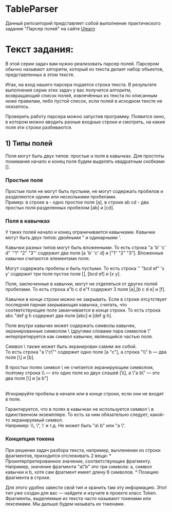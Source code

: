 # TableParser
<p>Данный репозиторий представляет собой выполнение практического задания "Парсер полей" на сайте 
<a href="https://ulearn.me/course/basicprogramming/Praktika_Polya_v_kavychkakh__7a098f71-f436-436f-92ed-287d7b1bca3c">Ulearn</a></p>

# Текст задания:
<p>В этой серии задач вам нужно реализовать парсер полей. Парсером обычно называют алгоритм, который из текста делает набор объектов, представленных в этом тексте.</p>
<p>Итак, на вход нашего парсера подается строка текста. В результате выполнения серии этих задач у вас получится алгоритм, возвращающий список полей,
извлечённых из текста по описанным ниже правилам, либо пустой список, если полей в исходном тексте не оказалось.</p>
<p>Проверить работу парсера можно запустив программу. Появится окно, в котором 
можно вводить разные входные строки и смотреть, на какие поля эти строки разбиваются.</p>

## 1) Типы полей
<p>Поля могут быть двух типов: простые и поля в кавычках. Для простоты понимания начало и конец поля будем выделять квадратным скобками [].</p>

### Простые поля
<p>Простые поля не могут быть пустыми, не могут содержать пробелов и разделяются одним или несколькими пробелами.
<br>Пример: в строке a - одно простое поле [a], в строке ab cd - два простых поля разделенных пробелом [ab] и [cd].</p>

### Поля в кавычках
<p>У таких полей начало и конец ограничивается кавычками. Кавычки могут быть двух типов: двойными " и одинарными '.</p>
<p>Кавычки разных типов могут быть вложенными. То есть строка "a 'b' 'c' d" '"1" "2" "3"' содержит два поля [a 'b' 'c' d] и ["1" "2" "3"]. 
Вложенные кавычки считаются элементами поля.</p>
<p>Могут содержать пробелы и быть пустыми. То есть строка '' "bcd ef" 'x y' содержит три поля пустое поле [], [bcd ef] и [x y].</p>
<p>Поля, заключенные в кавычки, могут не отделяться от других полей пробелами. То есть строка a"b c d e"f содержит 3 поля [a],[b c d e] и [f].</p>
<p>Кавычки в конце строки можно не закрывать. Если в строке отсутствует последняя парная закрывающая кавычка, считать, 
что соответствующее поле заканчивается в конце строки. То есть строка abc "def g h содержит два поля [abc] и [def g h].</p>
<p>Поле внутри кавычек может содержать символы кавычек, экранированные 
символом \ (другими словами пара символов \" интерпретируется как символ кавычки, являющийся частью поля.</p>
<p>Символ \ также может быть экранирован самим же собой. 
<br>То есть строка "a \"c\"" содержит одно поле [a "c"], а строка "\\" b — два поля [\] и [b].</p>
<p>В простых полях символ \ не считается экранирующим символом, поэтому строка \\ — это одно поле из двух слэшей [\\], а \"a b\" — это два поля [\] и [a b"]</p>
<br>Игнорируйте пробелы в начале или в конце строки, если они не входят в поле.
<p>Гарантируется, что в полях в кавычках не используется символ \ в единственном экземпляре. То есть за ним обязательно следует, какой-то экранируемый символ. 
<br>Например: \\, \", \' и т.д. Не может быть "a\ b" или "a \".</p>

### Концепция токена
<p>При решении задач разбора текста, например, вычленении из строки фрагментов, приходится отслеживать 2 вещи:
* Проинтерпретированное значение, соответствующее фрагменту. Например, значение фрагмента "a\"b" это три символа: 
a, символ кавычки и b, хотя сам фрагмент имеет длину 6 символов.
* Позицию фрагмента в строке. </p>
<p>Для этого удобно завести свой тип и хранить там эту информацию. Этот тип уже создан для вас — найдите и 
изучите в проекте класс Token. Фрагменты, выделяемые из текста часто называют токенами или лексемами. Мы дальше будем называть их токенами.</p>
